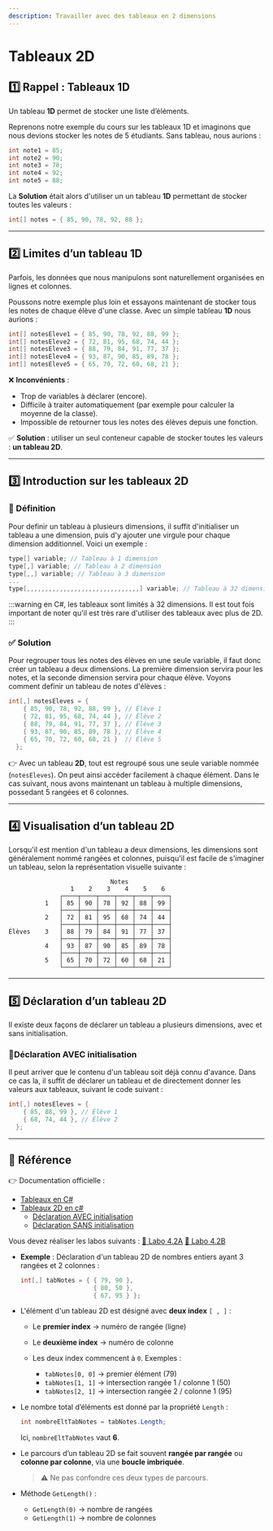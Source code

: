```yaml
---
description: Travailler avec des tableaux en 2 dimensions
---
```


# Tableaux 2D

## 1️⃣ Rappel : Tableaux 1D

Un tableau **1D** permet de stocker une liste d’éléments.

Reprenons notre exemple du cours sur les tableaux 1D et imaginons que nous devions stocker les notes de 5 étudiants. Sans tableau, nous aurions :

```csharp
int note1 = 85;
int note2 = 90;
int note3 = 78;
int note4 = 92;
int note5 = 88;
```

La **Solution** était alors d'utiliser un un tableau **1D** permettant de stocker toutes les valeurs :

```csharp
int[] notes = { 85, 90, 78, 92, 88 };
```

---

## 2️⃣ Limites d’un tableau 1D

Parfois, les données que nous manipulons sont naturellement organisées en lignes et colonnes.

Poussons notre exemple plus loin et essayons maintenant de stocker tous les notes de chaque élève d'une classe. Avec un simple tableau **1D** nous aurions :

```csharp
int[] notesEleve1 = { 85, 90, 78, 92, 88, 99 };
int[] notesEleve2 = { 72, 81, 95, 68, 74, 44 };
int[] notesEleve3 = { 88, 79, 84, 91, 77, 37 };
int[] notesEleve4 = { 93, 87, 90, 85, 89, 78 };
int[] notesEleve5 = { 65, 70, 72, 60, 68, 21 };
```

❌ **Inconvénients** :
- Trop de variables à déclarer (encore).
- Difficile à traiter automatiquement (par exemple pour calculer la moyenne de la classe).
- Impossible de retourner tous les notes des élèves depuis une fonction.

✅ **Solution** : utiliser un seul conteneur capable de stocker toutes les valeurs : **un tableau 2D**.

---

## 3️⃣ Introduction sur les tableaux 2D

### 🧠 Définition 

Pour definir un tableau à plusieurs dimensions, il suffit d'initialiser un tableau a une dimension, puis d'y ajouter une virgule pour chaque dimension additionnel. Voici un exemple :

```csharp
type[] variable; // Tableau à 1 dimension
type[,] variable; // Tableau à 2 dimension
type[,,] variable; // Tableau à 3 dimension
...
type[,,,,,,,,,,,,,,,,,,,,,,,,,,,,,,,] variable; // Tableau à 32 dimension

```
:::warning 
en C#, les tableaux sont limités à 32 dimensions. Il est tout fois important de noter qu'il est très rare d'utiliser des tableaux avec plus de 2D. 
:::

### ✅ Solution

Pour regrouper tous les notes des élèves en une seule variable, il faut donc créer un tableau a deux dimensions. La première dimension servira pour les notes, et la seconde dimension servira pour chaque élève. Voyons comment definir un tableau de notes d'élèves :

```csharp
int[,] notesEleves = {
    { 85, 90, 78, 92, 88, 99 }, // Élève 1
    { 72, 81, 95, 68, 74, 44 }, // Élève 2
    { 88, 79, 84, 91, 77, 37 }, // Élève 3
    { 93, 87, 90, 85, 89, 78 }, // Élève 4
    { 65, 70, 72, 60, 68, 21 }  // Élève 5
  };
```
👉 Avec un tableau **2D**, tout est regroupé sous une seule variable nommée (`notesEleves`). On peut ainsi accéder facilement à chaque élément. Dans le cas suivant, nous avons maintenant un tableau à multiple dimensions, possedant 5 rangées et 6 colonnes.

---

## 4️⃣ Visualisation d’un tableau 2D

Lorsqu'il est mention d'un tableau a deux dimensions, les dimensions sont généralement nommé rangées et colonnes, puisqu'il est facile de s'imaginer un tableau, selon la représentation visuelle suivante :

```
                            Notes
                 1    2    3    4    5    6
              ┌────┬────┬────┬────┬────┬────┐
          1   │ 85 │ 90 │ 78 │ 92 │ 88 │ 99 │
              ├────┼────┼────┼────┼────┼────┤
          2   │ 72 │ 81 │ 95 │ 68 │ 74 │ 44 │
              ├────┼────┼────┼────┼────┼────┤
Élèves    3   │ 88 │ 79 │ 84 │ 91 │ 77 │ 37 │
              ├────┼────┼────┼────┼────┼────┤
          4   │ 93 │ 87 │ 90 │ 85 │ 89 │ 78 │
              ├────┼────┼────┼────┼────┼────┤
          5   │ 65 │ 70 │ 72 │ 60 │ 68 │ 21 │
              └────┴────┴────┴────┴────┴────┘
```

---

## 5️⃣ Déclaration d’un tableau 2D

Il existe deux façons de déclarer un tableau a plusieurs dimensions, avec et sans initialisation. 

### 📑Déclaration AVEC initialisation
Il peut arriver que le contenu d'un tableau soit déjà connu d'avance. Dans ce cas la, il suffit de déclarer un tableau et de directement donner les valeurs aux tableaux, suivant le code suivant :

```csharp
int[,] notesEleves = {
    { 85, 88, 99 }, // Élève 1
    { 68, 74, 44 }, // Élève 2
  };
```

---

 ## 📎 Référence

👉 Documentation officielle : 
* [Tableaux en C#](https://info.cegepmontpetit.ca/notions-csharp/documentation/tableau/tableau-1d)
* [Tableaux 2D en c#](https://info.cegepmontpetit.ca/notions-csharp/documentation/tableau/tableau-2d)
  * [Déclaration AVEC initialisation ](https://info.cegepmontpetit.ca/notions-csharp/documentation/tableau/tableau-2d#d%C3%A9claration-avec-initialisation)
  * [Déclaration SANS initialisation](https://info.cegepmontpetit.ca/notions-csharp/documentation/tableau/tableau-2d#d%C3%A9claration-sans-initialisation)


Vous devez réaliser les labos suivants :
 [🧪 Labo 4.2A](/laboratoire/laboratoire4.2A)
 [🧪 Labo 4.2B](/laboratoire/laboratoire4.2B)





* **Exemple** : Déclaration d'un tableau 2D de nombres entiers ayant 3 rangées et 2 colonnes :
  ```csharp
  int[,] tabNotes = { { 79, 90 },
                      { 80, 50 },
                      { 67, 95 } };
  ```
* L'élément d'un tableau 2D est désigné avec **deux index** `[ , ]` :

  * Le **premier index** → numéro de rangée (ligne)
  * Le **deuxième index** → numéro de colonne
  * Les deux index commencent à `0`.
    Exemples :

    * `tabNotes[0, 0]` → premier élément (79)
    * `tabNotes[1, 1]` → intersection rangée 1 / colonne 1 (50)
    * `tabNotes[2, 1]` → intersection rangée 2 / colonne 1 (95)
* Le nombre total d’éléments est donné par la propriété `Length` :

  ```csharp
  int nombreEltTabNotes = tabNotes.Length;
  ```

  Ici, `nombreEltTabNotes` vaut **6**.
* Le parcours d’un tableau 2D se fait souvent **rangée par rangée** ou **colonne par colonne**, via une **boucle imbriquée**.

  > ⚠️ Ne pas confondre ces deux types de parcours.
* Méthode `GetLength()` :

  * `GetLength(0)` → nombre de rangées
  * `GetLength(1)` → nombre de colonnes